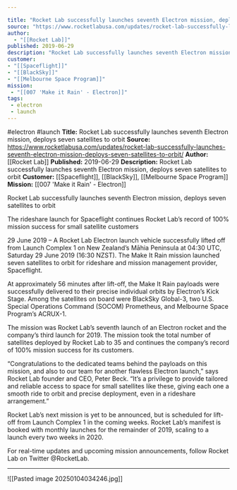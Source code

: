 ```yaml
---

title: "Rocket Lab successfully launches seventh Electron mission, deploys seven satellites to orbit "
source: "https://www.rocketlabusa.com/updates/rocket-lab-successfully-launches-seventh-electron-mission-deploys-seven-satellites-to-orbit/"
author:
  - "[[Rocket Lab]]"
published: 2019-06-29
description: "Rocket Lab successfully launches seventh Electron mission, deploys seven satellites to orbit"
customer: 
- "[[Spaceflight]]"
- "[[BlackSky]]"
- "[[Melbourne Space Program]]"
mission:
 - "[[007 'Make it Rain' - Electron]]"
tags:
 - electron 
 - launch
---
```


#electron #launch
**Title:** Rocket Lab successfully launches seventh Electron mission, deploys seven satellites to orbit 
**Source:** https://www.rocketlabusa.com/updates/rocket-lab-successfully-launches-seventh-electron-mission-deploys-seven-satellites-to-orbit/
**Author:** [[Rocket Lab]]
**Published:** 2019-06-29
**Description:** Rocket Lab successfully launches seventh Electron mission, deploys seven satellites to orbit
**Customer:** [[Spaceflight]], [[BlackSky]], [[Melbourne Space Program]]
**Mission:** [[007 'Make it Rain' - Electron]]

Rocket Lab successfully launches seventh Electron mission, deploys seven satellites to orbit

 The rideshare launch for Spaceflight continues Rocket Lab’s record of 100% mission success for small satellite customers  

29 June 2019 – A Rocket Lab Electron launch vehicle successfully lifted off from Launch Complex 1 on New Zealand’s Māhia Peninsula at 04:30 UTC, Saturday 29 June 2019 (16:30 NZST). The Make It Rain mission launched seven satellites to orbit for rideshare and mission management provider, Spaceflight.  

At approximately 56 minutes after lift-off, the Make It Rain payloads were successfully delivered to their precise individual orbits by Electron’s Kick Stage. Among the satellites on board were BlackSky Global-3, two U.S. Special Operations Command (SOCOM) Prometheus, and Melbourne Space Program’s ACRUX-1.

The mission was Rocket Lab’s seventh launch of an Electron rocket and the company’s third launch for 2019. The mission took the total number of satellites deployed by Rocket Lab to 35 and continues the company’s record of 100% mission success for its customers.  

“Congratulations to the dedicated teams behind the payloads on this mission, and also to our team for another flawless Electron launch,” says Rocket Lab founder and CEO, Peter Beck. “It’s a privilege to provide tailored and reliable access to space for small satellites like these, giving each one a smooth ride to orbit and precise deployment, even in a rideshare arrangement.”

Rocket Lab’s next mission is yet to be announced, but is scheduled for lift-off from Launch Complex 1 in the coming weeks. Rocket Lab’s manifest is booked with monthly launches for the remainder of 2019, scaling to a launch every two weeks in 2020.

For real-time updates and upcoming mission announcements, follow Rocket Lab on Twitter @RocketLab.

---

![[Pasted image 20250104034246.jpg]]